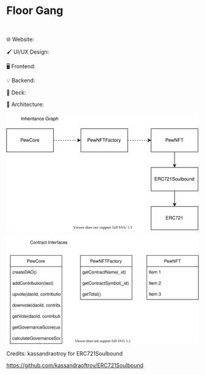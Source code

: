 # Floor Gang

<p align="center">
<a href="">
<img src="" width=200/>
</a>

🌐 Website:

🖌️ UI/UX Design:

🖥️ Frontend:

💡 Backend:

📑 Deck:

🧭 Architecture:

![smart-contract-architecture.drawio.svg](https://github.com/FloorGangETHNYC/.github/blob/main/profile/diagrams/smart-contract-architecture.drawio.svg)

![smart-contract-interfaces.drawio.svg](https://github.com/FloorGangETHNYC/.github/blob/main/profile/diagrams/smart-contract-interfaces.drawio.svg)

Credits:
kassandraotroy for ERC721Soulbound

<https://github.com/kassandraoftroy/ERC721Soulbound>
